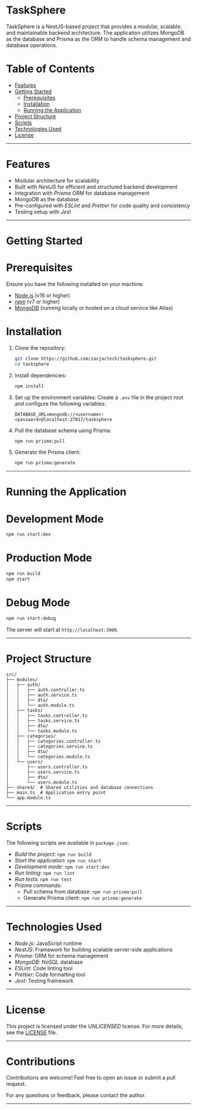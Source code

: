 # TaskSphere

TaskSphere is a NestJS-based project that provides a modular, scalable, and maintainable backend architecture. The application utilizes MongoDB as the database and Prisma as the ORM to handle schema management and database operations.

# Table of Contents

- [Features](#features)
- [Getting Started](#getting-started)
  - [Prerequisites](#prerequisites)
  - [Installation](#installation)
  - [Running the Application](#running-the-application)
- [Project Structure](#project-structure)
- [Scripts](#scripts)
- [Technologies Used](#technologies-used)
- [License](#license)

---

# Features

- Modular architecture for scalability
- Built with *NestJS* for efficient and structured backend development
- Integration with *Prisma ORM* for database management
- MongoDB as the database
- Pre-configured with *ESLint* and *Prettier* for code quality and consistency
- Testing setup with *Jest*

---

# Getting Started

# Prerequisites

Ensure you have the following installed on your machine:

- [Node.js](https://nodejs.org/) (v16 or higher)
- [npm](https://www.npmjs.com/) (v7 or higher)
- [MongoDB](https://www.mongodb.com/) (running locally or hosted on a cloud service like Atlas)

# Installation

1. Clone the repository:
   ```bash
   git clone https://github.com/zacjactech/tasksphere.git
   cd tasksphere
   ```

2. Install dependencies:
   ```bash
   npm install
   ```

3. Set up the environment variables:
   Create a `.env` file in the project root and configure the following variables:
   ```env
   DATABASE_URL=mongodb://<username>:<password>@localhost:27017/tasksphere
   ```

4. Pull the database schema using Prisma:
   ```bash
   npm run prisma:pull
   ```

5. Generate the Prisma client:
   ```bash
   npm run prisma:generate
   ```

---

# Running the Application

# Development Mode
```bash
npm run start:dev
```

# Production Mode
```bash
npm run build
npm start
```

# Debug Mode
```bash
npm run start:debug
```

The server will start at `http://localhost:3000`.

---

# Project Structure

```
src/
├── modules/
│   ├── auth/
│   │   ├── auth.controller.ts
│   │   ├── auth.service.ts
│   │   ├── dto/
│   │   └── auth.module.ts
│   ├── tasks/
│   │   ├── tasks.controller.ts
│   │   ├── tasks.service.ts
│   │   ├── dto/
│   │   └── tasks.module.ts
│   ├── categories/
│   │   ├── categories.controller.ts
│   │   ├── categories.service.ts
│   │   ├── dto/
│   │   └── categories.module.ts
│   └── users/
│       ├── users.controller.ts
│       ├── users.service.ts
│       ├── dto/
│       └── users.module.ts
├── shared/  # Shared utilities and database connections
├── main.ts  # Application entry point
└── app.module.ts
```

---

# Scripts

The following scripts are available in `package.json`:

- *Build the project*: `npm run build`
- *Start the application*: `npm run start`
- *Development mode*: `npm run start:dev`
- *Run linting*: `npm run lint`
- *Run tests*: `npm run test`
- *Prisma commands*:
  - Pull schema from database: `npm run prisma:pull`
  - Generate Prisma client: `npm run prisma:generate`

---

# Technologies Used

- *Node.js*: JavaScript runtime
- *NestJS*: Framework for building scalable server-side applications
- *Prisma*: ORM for schema management
- *MongoDB*: NoSQL database
- *ESLint*: Code linting tool
- *Prettier*: Code formatting tool
- *Jest*: Testing framework

---

# License

This project is licensed under the *UNLICENSED* license. For more details, see the [LICENSE](LICENSE) file.

---

# Contributions

Contributions are welcome! Feel free to open an issue or submit a pull request.  

For any questions or feedback, please contact the author.

---
